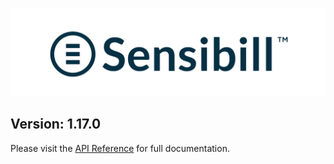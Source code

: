 ![Sensibill](Sensibill-Logo.png)

## **Version: 1.17.0**
Please visit the [API Reference](https://sensibill.github.io/sensibill-ios-documentation/) for full documentation.
